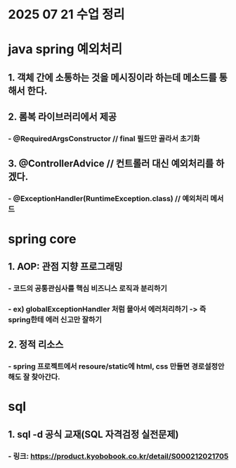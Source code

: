 # 2025 07 21 수업 정리
# java spring 예외처리
## 1. 객체 간에 소통하는 것을 메시징이라 하는데 메소드를 통해서 한다.
## 2. 롬복 라이브러리에서 제공
### - @RequiredArgsConstructor // final 필드만 골라서 초기화
## 3. @ControllerAdvice   // 컨트롤러 대신 예외처리를 하겠다.
### - @ExceptionHandler(RuntimeException.class) // 예외처리 메서드

# spring core
## 1. AOP: 관점 지향 프로그래밍
### - 코드의 공통관심사를 핵심 비즈니스 로직과 분리하기
### - ex) globalExceptionHandler 처럼 몰아서 에러처리하기 -> 즉 spring한테 에러 신고만 잘하기
## 2. 정적 리소스
### - spring 프로젝트에서 resoure/static에 html, css 만들면 경로설정안해도 잘 찾아간다.

# sql
## 1. sql -d 공식 교재(SQL 자격검정 실전문제)
### - 링크: https://product.kyobobook.co.kr/detail/S000212021705
